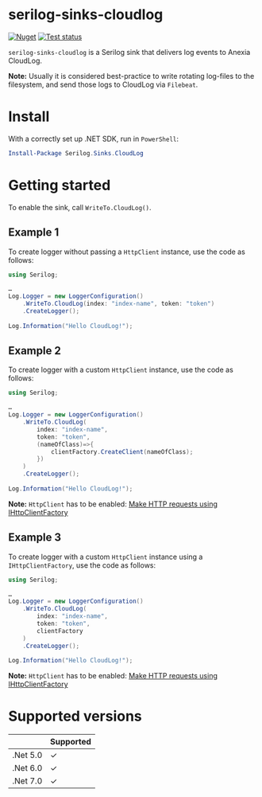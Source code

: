 serilog-sinks-cloudlog
======================
[![Nuget](https://img.shields.io/nuget/v/Serilog.Sinks.CloudLog)](https://www.nuget.org/packages/Serilog.Sinks.CloudLog)
[![Test status](https://github.com/anexia/serilog-sinks-cloudlog/actions/workflows/test.yml/badge.svg?branch=main)](https://github.com/anexia/serilog-sinks-cloudlog/actions/workflows/test.yml)

`serilog-sinks-cloudlog` is a Serilog sink that delivers log events to Anexia CloudLog.

**Note:** Usually it is considered best-practice to write rotating log-files to the filesystem, and send those logs to
CloudLog via `Filebeat`.

# Install

With a correctly set up .NET SDK, run in `PowerShell`:

```powershell
Install-Package Serilog.Sinks.CloudLog
```

# Getting started

To enable the sink, call `WriteTo.CloudLog()`.

## Example 1

To create logger without passing a `HttpClient` instance, use the code as follows:

```cs
using Serilog;

…
Log.Logger = new LoggerConfiguration()
    .WriteTo.CloudLog(index: "index-name", token: "token")
    .CreateLogger();
    
Log.Information("Hello CloudLog!");
```

## Example 2

To create logger with a custom `HttpClient` instance, use the code as follows:

```cs
using Serilog;

…
Log.Logger = new LoggerConfiguration()
    .WriteTo.CloudLog(
        index: "index-name",
        token: "token",
        (nameOfClass)=>{
            clientFactory.CreateClient(nameOfClass);
        })
    )
    .CreateLogger();
    
Log.Information("Hello CloudLog!");
```

**Note:** `HttpClient` has to be enabled: [Make HTTP requests using IHttpClientFactory](https://learn.microsoft.com/en-us/aspnet/core/fundamentals/http-requests?view=aspnetcore-7.0)


## Example 3

To create logger with a custom `HttpClient` instance using a `IHttpClientFactory`, use the code as follows:

```cs
using Serilog;

…
Log.Logger = new LoggerConfiguration()
    .WriteTo.CloudLog(
        index: "index-name",
        token: "token",
        clientFactory
    )
    .CreateLogger();
    
Log.Information("Hello CloudLog!");
```

**Note:** `HttpClient` has to be enabled: [Make HTTP requests using IHttpClientFactory](https://learn.microsoft.com/en-us/aspnet/core/fundamentals/http-requests?view=aspnetcore-7.0)

# Supported versions

|          | Supported |
|----------|-----------|
| .Net 5.0 | ✓         |
| .Net 6.0 | ✓         |
| .Net 7.0 | ✓         |